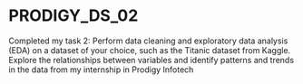 # PRODIGY_DS_02
Completed my task 2: Perform data cleaning and exploratory data analysis (EDA) on a dataset of your choice, such as the Titanic dataset from Kaggle. Explore the relationships between variables and identify patterns and trends in the data from my internship in Prodigy Infotech
